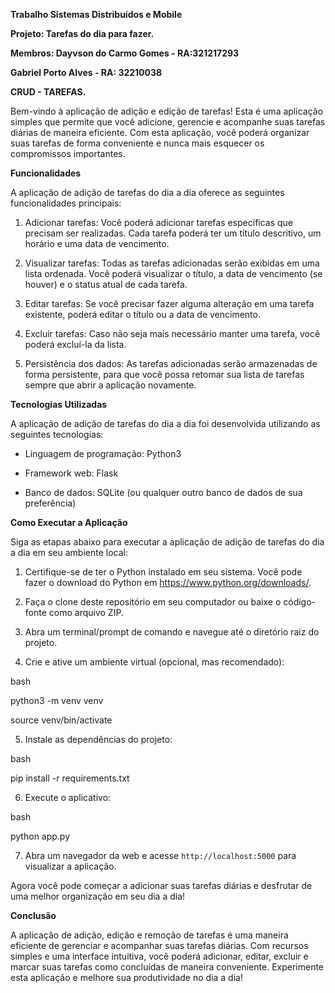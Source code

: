 **Trabalho Sistemas Distribuídos e Mobile**

**Projeto: Tarefas do dia para fazer.**

**Membros: Dayvson do Carmo Gomes - RA:321217293**

**Gabriel Porto Alves - RA: 32210038**

**CRUD - TAREFAS.**

Bem-vindo à aplicação de adição e edição de tarefas! Esta é uma aplicação simples que permite que você adicione, gerencie e acompanhe suas tarefas diárias de maneira eficiente. Com esta aplicação, você poderá organizar suas tarefas de forma conveniente e nunca mais esquecer os compromissos importantes. 


**Funcionalidades**

A aplicação de adição de tarefas do dia a dia oferece as seguintes funcionalidades principais: 

1. Adicionar tarefas: Você poderá adicionar tarefas específicas que precisam ser realizadas. Cada tarefa poderá ter um título descritivo, um horário e uma data de vencimento. 

2. Visualizar tarefas: Todas as tarefas adicionadas serão exibidas em uma lista ordenada. Você poderá visualizar o título, a data de vencimento (se houver) e o status atual de cada tarefa. 

3. Editar tarefas: Se você precisar fazer alguma alteração em uma tarefa existente, poderá editar o título ou a data de vencimento. 

4. Excluir tarefas: Caso não seja mais necessário manter uma tarefa, você poderá excluí-la da lista. 

5. Persistência dos dados: As tarefas adicionadas serão armazenadas de forma persistente, para que você possa retomar sua lista de tarefas sempre que abrir a aplicação novamente. 

  
**Tecnologias Utilizadas** 

A aplicação de adição de tarefas do dia a dia foi desenvolvida utilizando as seguintes tecnologias: 

- Linguagem de programação: Python3

- Framework web: Flask 

- Banco de dados: SQLite (ou qualquer outro banco de dados de sua preferência) 


**Como Executar a Aplicação**

Siga as etapas abaixo para executar a aplicação de adição de tarefas do dia a dia em seu ambiente local: 

1. Certifique-se de ter o Python instalado em seu sistema. Você pode fazer o download do Python em https://www.python.org/downloads/. 

2. Faça o clone deste repositório em seu computador ou baixe o código-fonte como arquivo ZIP.  

3. Abra um terminal/prompt de comando e navegue até o diretório raiz do projeto.   

4. Crie e ative um ambiente virtual (opcional, mas recomendado): 

bash 

python3 -m venv venv 

source venv/bin/activate 

5. Instale as dependências do projeto: 

bash 

pip install -r requirements.txt 

6. Execute o aplicativo: 

bash 

python app.py  

7. Abra um navegador da web e acesse `http://localhost:5000` para visualizar a aplicação. 

Agora você pode começar a adicionar suas tarefas diárias e desfrutar de uma melhor organização em seu dia a dia! 

  
**Conclusão** 

A aplicação de adição, edição e remoção de tarefas é uma maneira eficiente de gerenciar e acompanhar suas tarefas diárias. Com recursos simples e uma interface intuitiva, você poderá adicionar, editar, excluir e marcar suas tarefas como concluídas de maneira conveniente. Experimente esta aplicação e melhore sua produtividade no dia a dia! 

